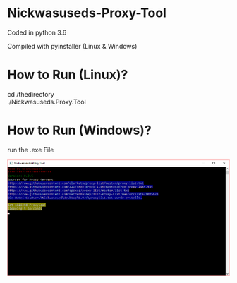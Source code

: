 # Nickwasuseds-Proxy-Tool

Coded in python 3.6

Compiled with pyinstaller (Linux & Windows)

# How to Run (Linux)?

cd /thedirectory <br>
./Nickwasuseds.Proxy.Tool

# How to Run (Windows)?

run the .exe File

![The Program](https://raw.githubusercontent.com/Nickwasused/Nickwasuseds-Proxy-Tool/master/Nickwasused.Proxy.Tool.0.9.5.png) 

